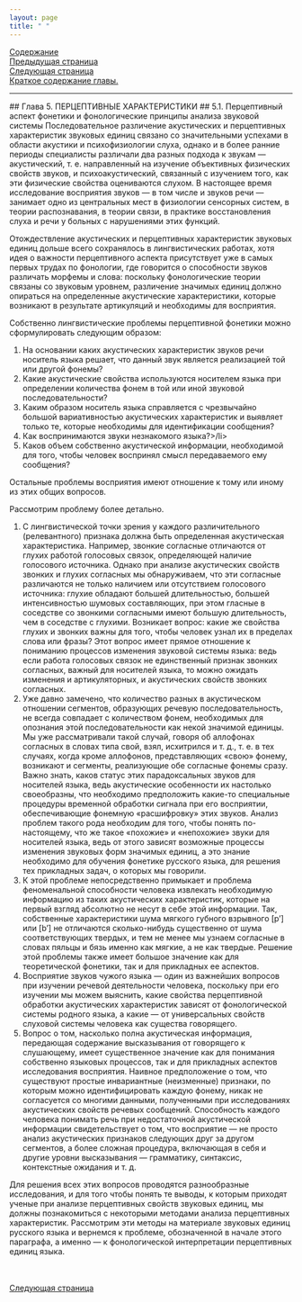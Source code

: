 ```yaml
---
layout: page
title: " "
---
```

<a href="contents.html">Содержание</a><br>
<a href="044.html">Предыдущая страница</a><br>
<a href="052.html">Следующая страница</a><br>
<a href="thesis5.html" >Краткое содержание главы.</a>
<hr>
## Глава 5.  ПЕРЦЕПТИВНЫЕ   ХАРАКТЕРИСТИКИ
## 5.1. Перцептивный аспект фонетики и фонологические принципы анализа звуковой системы
Последовательное различение акустических и перцептивных характеристик звуковых единиц связано 
со значительными успехами в области акустики и психофизиологии слуха, однако и в более ранние 
периоды специалисты различали два разных подхода к звукам — акустический, т. е. направленный 
на изучение объективных физических свойств звуков, и психоакустический, связанный с изучением 
того, как эти физические свойства оцениваются слухом. В настоящее время исследование восприятия 
звуков — в том числе и звуков речи — занимает одно из центральных мест в физиологии сенсорных 
систем, в теории распознавания, в теории связи, в практике восстановления слуха и речи у больных 
с нарушениями этих функций. 

Отождествление акустических и перцептивных характеристик звуковых единиц дольше всего
сохранялось в лингвистических работах, хотя идея о важности перцептивного аспекта присутствует 
уже в самых первых трудах по фонологии, где говорится о способности звуков различать морфемы 
и слова: поскольку фонологические теории связаны со звуковым уровнем, различение значимых единиц 
должно опираться на определенные акустические характеристики, которые возникают в результате
артикуляций и необходимы для восприятия. 

Собственно лингвистические проблемы перцептивной фонетики можно сформулировать следующим 
образом: 
<ol>
<li>На основании каких акустических характеристик звуков речи носитель языка решает, 
что данный звук является реализацией той или другой фонемы?</li>
<li>Какие акустические свойства 
используются носителем языка при определении количества фонем в той или иной звуковой 
последовательности?</li> 
<li>Каким образом носитель языка справляется с чрезвычайно большой 
вариативностью акустических характеристик и выявляет только те, которые необходимы для 
идентификации сообщения?</li>
<li>Как воспринимаются звуки незнакомого языка?>/li>
<li>Каков объем 
собственно акустической информации, необходимой для того, чтобы человек воспринял смысл 
передаваемого ему сообщения?</li>
</ol>
Остальные проблемы восприятия имеют отношение к тому или 
иному из этих общих вопросов. 

Рассмотрим проблему более детально. 

<ol>
<li>С лингвистической точки зрения у каждого различительного (релевантного) признака должна 
быть определенная акустическая характеристика. Например, звонкие согласные отличаются от 
глухих работой голосовых связок, определяющей наличие голосового источника. Однако при 
анализе акустических свойств звонких и глухих согласных мы обнаруживаем, что эти согласные 
различаются не только наличием или отсутствием голосового источника: глухие обладают большей 
длительностью, большей интенсивностью шумовых составляющих, при этом гласные в соседстве со 
звонкими согласными имеют большую длительность, чем в соседстве с глухими. Возникает вопрос: 
какие же свойства глухих и звонких важны для того, чтобы человек узнал их в пределах слова или 
фразы? Этот вопрос имеет прямое отношение к пониманию процессов изменения звуковой системы 
языка: ведь если работа голосовых связок не единственный признак звонких согласных, важный для 
носителей языка, то можно ожидать изменения и артикуляторных, и акустических свойств звонких 
согласных. </li>
<li> Уже давно замечено, что количество разных в акустическом отношении сегментов, образующих 
речевую последовательность, не всегда совпадает с количеством фонем, необходимых для опознания 
этой последовательности как некой значимой единицы. Мы уже рассматривали такой случай, говоря 
об аллофонах согласных в словах типа свой, взял, исхитрился и т. д., т. е. в тех случаях, когда кроме 
аллофонов, представляющих «свою» фонему, возникают и сегменты, реализующие обе согласные 
фонемы сразу. Важно знать, каков статус этих парадоксальных звуков для носителей языка, ведь 
акустические особенности их настолько своеобразны, что необходимо предположить какие-то 
специальные процедуры временной обработки сигнала при его восприятии, обеспечивающие 
фонемную «расшифровку» этих звуков. Анализ проблем такого рода необходим для того, чтобы понять 
по-настоящему, что же такое «похожие» и «непохожие» звуки для носителей языка, ведь от этого зависят 
возможные процессы изменения звуковых форм значимых единиц, а это знание необходимо для обучения 
фонетике русского языка, для решения тех прикладных задач, о которых мы говорили. </li>
<li>К этой проблеме непосредственно примыкает и проблема феноменальной способности человека 
извлекать необходимую информацию из таких акустических характеристик, которые на первый взгляд 
абсолютно не несут в себе этой информации. Так, собственные характеристики шума мягкого губного 
взрывного [p’] или [b’] не отличаются сколько-нибудь существенно от шума соответствующих твердых, 
и тем не менее мы узнаем согласные в словах пяльцы и бязь именно как мягкие, а не как твердые. 
Решение этой проблемы также имеет большое значение как для теоретической фонетики, так и для 
прикладных ее аспектов. </li>
<li>Восприятие звуков чужого языка — один из важнейших вопросов при изучении речевой деятельности 
человека, поскольку при его изучении мы можем выяснить, какие свойства перцептивной обработки
акустических характеристик зависят от фонологической системы родного языка, а какие — от универсальных 
свойств слуховой системы человека как существа говорящего. </li>
<li>Вопрос о том, насколько полна акустическая информация, передающая содержание высказывания от 
говорящего к слушающему, имеет существенное значение как для понимания собственно языковых процессов, 
так и для прикладных аспектов исследования восприятия. Наивное предположение о том, что существуют
простые инвариантные (неизменные) признаки, по которым можно идентифицировать каждую фонему, 
никак не согласуется со многими данными, полученными при исследованиях акустических свойств речевых 
сообщений. Способность каждого человека понимать речь при недостаточной акустической информации 
свидетельствует о том, что восприятие — не просто анализ акустических признаков следующих друг за другом 
сегментов, а более сложная процедура, включающая в себя и другие уровни высказывания — грамматику, 
синтаксис, контекстные ожидания 
и т. д. </li>
</ol>
Для решения всех этих вопросов проводятся разнообразные исследования, и для того чтобы понять те 
выводы, к которым приходят ученые при анализе перцептивных свойств звуковых единиц, мы должны
познакомиться с некоторыми методами анализа перцептивных 
характеристик. Рассмотрим эти методы на материале 
звуковых единиц русского языка и вернемся к проблеме, обозначенной в начале этого параграфа, а именно — 
к фонологической интерпретации перцептивных единиц языка. 


<br><br>
<a href="052.html">Следующая страница</a>
